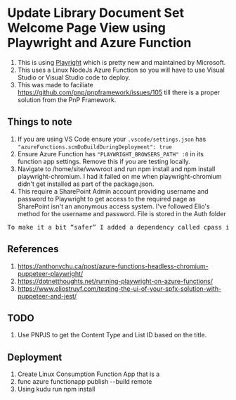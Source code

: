 # Update Library Document Set Welcome Page View using Playwright and Azure Function

1. This is using [Playright](https://playwright.dev) which is pretty new and maintained by Microsoft.
2. This uses a Linux NodeJs Azure Function so you will have to use Visual Studio or Visual Studio code to deploy.
3. This was made to faciliate https://github.com/pnp/pnpframework/issues/105 till there is a proper solution from the PnP Framework.

## Things to note
1. If you are using VS Code ensure your ```.vscode/settings.json``` has ```"azureFunctions.scmDoBuildDuringDeployment": true```
2. Ensure Azure Function has ```"PLAYWRIGHT_BROWSERS_PATH" :0``` in its function app settings. Remove this if you are testing locally.
3. Navigate to /home/site/wwwroot and run npm install and npm install playwright-chromium. I had it failed on me when playwright-chromium didn't get installed as part of the package.json.
4. This require a SharePoint Admin account providing username and password to Playwright to get access to the required page as SharePoint isn't an anonymous access system. I've followed Elio's method for the username and password. File is stored in the Auth folder
<pre>To make it a bit “safer” I added a dependency called cpass in order to encode and decode the passwords. In the project, you find an encoder.js file which you can use to encode your username and password. Add your username and password in it, and run node encoder.js, after this you can remove the file.Username and Password is encoded using CPASS.</pre>

## References
1. https://anthonychu.ca/post/azure-functions-headless-chromium-puppeteer-playwright/
2. https://dotnetthoughts.net/running-playwright-on-azure-functions/
3. https://www.eliostruyf.com/testing-the-ui-of-your-spfx-solution-with-puppeteer-and-jest/

## TODO
1. Use PNPJS to get the Content Type and List ID based on the title.    


## Deployment
1. Create Linux Consumption Function App that is a 
2. func azure functionapp publish <Function App Name> --build remote
3. Using kudu run npm install
